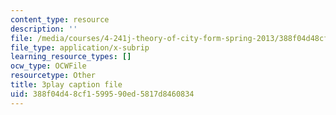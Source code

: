 ```yaml
---
content_type: resource
description: ''
file: /media/courses/4-241j-theory-of-city-form-spring-2013/388f04d48cf1599590ed5817d8460834_gMmamytjyXI.vtt
file_type: application/x-subrip
learning_resource_types: []
ocw_type: OCWFile
resourcetype: Other
title: 3play caption file
uid: 388f04d4-8cf1-5995-90ed-5817d8460834
---
```

